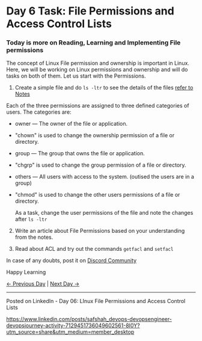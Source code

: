 # Day 6 Task: File Permissions and Access Control Lists

### Today is more on Reading, Learning and Implementing File permissions

The concept of Linux File permission and ownership is important in Linux.
Here, we will be working on Linux permissions and ownership and will do tasks on
both of them.
Let us start with the Permissions.

1. Create a simple file and do `ls -ltr` to see the details of the files [refer to Notes](https://github.com/LondheShubham153/90DaysOfDevOps/tree/master/2023/day06/notes)

Each of the three permissions are assigned to three defined categories of users. The categories are:

- owner — The owner of the file or application.
- "chown" is used to change the ownership permission of a file or directory.
- group — The group that owns the file or application.
- "chgrp" is used to change the group permission of a file or directory.
- others — All users with access to the system. (outised the users are in a group)
- "chmod" is used to change the other users permissions of a file or directory.

  As a task, change the user permissions of the file and note the changes after `ls -ltr`

2. Write an article about File Permissions based on your understanding from the notes.

3. Read about ACL and try out the commands `getfacl` and `setfacl`

In case of any doubts, post it on [Discord Community](https://discord.gg/hs3Pmc5F)

Happy Learning

[← Previous Day](../day05/README.md) | [Next Day →](../day07/README.md)

----------------

Posted on LinkedIn - Day 06: LInux File Permissions and Access Control Lists

https://www.linkedin.com/posts/safshah_devops-devopsengineer-devopsjourney-activity-7129451736049602561-8I0Y?utm_source=share&utm_medium=member_desktop






